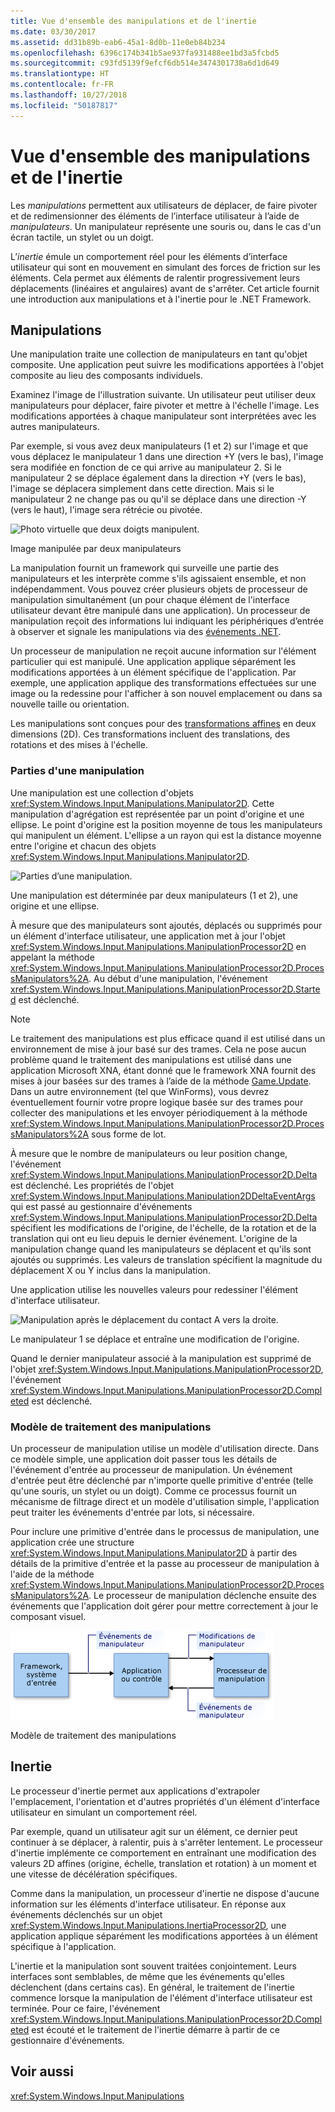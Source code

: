 ```yaml
---
title: Vue d'ensemble des manipulations et de l'inertie
ms.date: 03/30/2017
ms.assetid: dd31b89b-eab6-45a1-8d0b-11e0eb84b234
ms.openlocfilehash: 6396c174b341b5ae937fa931488ee1bd3a5fcbd5
ms.sourcegitcommit: c93fd5139f9efcf6db514e3474301738a6d1d649
ms.translationtype: HT
ms.contentlocale: fr-FR
ms.lasthandoff: 10/27/2018
ms.locfileid: "50187817"
---
```

# <a name="manipulations-and-inertia-overview"></a>Vue d'ensemble des manipulations et de l'inertie
Les *manipulations* permettent aux utilisateurs de déplacer, de faire pivoter et de redimensionner des éléments de l’interface utilisateur à l’aide de *manipulateurs*. Un manipulateur représente une souris ou, dans le cas d'un écran tactile, un stylet ou un doigt.  
  
 L’*inertie* émule un comportement réel pour les éléments d’interface utilisateur qui sont en mouvement en simulant des forces de friction sur les éléments. Cela permet aux éléments de ralentir progressivement leurs déplacements (linéaires et angulaires) avant de s'arrêter. Cet article fournit une introduction aux manipulations et à l'inertie pour le .NET Framework.  
  
## <a name="manipulations"></a>Manipulations  
 Une manipulation traite une collection de manipulateurs en tant qu'objet composite. Une application peut suivre les modifications apportées à l'objet composite au lieu des composants individuels.  
  
 Examinez l'image de l'illustration suivante. Un utilisateur peut utiliser deux manipulateurs pour déplacer, faire pivoter et mettre à l'échelle l'image. Les modifications apportées à chaque manipulateur sont interprétées avec les autres manipulateurs.  
  
 Par exemple, si vous avez deux manipulateurs (1 et 2) sur l'image et que vous déplacez le manipulateur 1 dans une direction +Y (vers le bas), l'image sera modifiée en fonction de ce qui arrive au manipulateur 2. Si le manipulateur 2 se déplace également dans la direction +Y (vers le bas), l'image se déplacera simplement dans cette direction. Mais si le manipulateur 2 ne change pas ou qu'il se déplace dans une direction -Y (vers le haut), l'image sera rétrécie ou pivotée.  
  
 ![Photo virtuelle que deux doigts manipulent.](../../../docs/framework/common-client-technologies/media/manipulation-resize.png "Manipulation_Resize")  
  
 Image manipulée par deux manipulateurs  
  
 La manipulation fournit un framework qui surveille une partie des manipulateurs et les interprète comme s'ils agissaient ensemble, et non indépendamment. Vous pouvez créer plusieurs objets de processeur de manipulation simultanément (un pour chaque élément de l'interface utilisateur devant être manipulé dans une application). Un processeur de manipulation reçoit des informations lui indiquant les périphériques d’entrée à observer et signale les manipulations via des [événements .NET](../../../docs/standard/events/index.md).  
  
 Un processeur de manipulation ne reçoit aucune information sur l'élément particulier qui est manipulé. Une application applique séparément les modifications apportées à un élément spécifique de l'application. Par exemple, une application applique des transformations effectuées sur une image ou la redessine pour l'afficher à son nouvel emplacement ou dans sa nouvelle taille ou orientation.  
  
 Les manipulations sont conçues pour des [transformations affines](/windows/desktop/gdiplus/-gdiplus-transformations-use) en deux dimensions (2D). Ces transformations incluent des translations, des rotations et des mises à l'échelle.  
  
### <a name="parts-of-a-manipulation"></a>Parties d'une manipulation  
 Une manipulation est une collection d'objets <xref:System.Windows.Input.Manipulations.Manipulator2D>. Cette manipulation d'agrégation est représentée par un point d'origine et une ellipse. Le point d'origine est la position moyenne de tous les manipulateurs qui manipulent un élément. L'ellipse a un rayon qui est la distance moyenne entre l'origine et chacun des objets <xref:System.Windows.Input.Manipulations.Manipulator2D>.  
  
 ![Parties d’une manipulation.](../../../docs/framework/common-client-technologies/media/manipulation-definition.png "Manipulation_Definition")  
  
 Une manipulation est déterminée par deux manipulateurs (1 et 2), une origine et une ellipse.  
  
 À mesure que des manipulateurs sont ajoutés, déplacés ou supprimés pour un élément d'interface utilisateur, une application met à jour l'objet <xref:System.Windows.Input.Manipulations.ManipulationProcessor2D> en appelant la méthode <xref:System.Windows.Input.Manipulations.ManipulationProcessor2D.ProcessManipulators%2A>. Au début d'une manipulation, l'événement <xref:System.Windows.Input.Manipulations.ManipulationProcessor2D.Started> est déclenché.  
  
> [!NOTE]
> Le traitement des manipulations est plus efficace quand il est utilisé dans un environnement de mise à jour basé sur des trames. Cela ne pose aucun problème quand le traitement des manipulations est utilisé dans une application Microsoft XNA, étant donné que le framework XNA fournit des mises à jour basées sur des trames à l’aide de la méthode [Game.Update](https://docs.microsoft.com/previous-versions/windows/xna/bb199616%28v%3dxnagamestudio.41%29). Dans un autre environnement (tel que WinForms), vous devrez éventuellement fournir votre propre logique basée sur des trames pour collecter des manipulations et les envoyer périodiquement à la méthode <xref:System.Windows.Input.Manipulations.ManipulationProcessor2D.ProcessManipulators%2A> sous forme de lot.  
  
 À mesure que le nombre de manipulateurs ou leur position change, l'événement <xref:System.Windows.Input.Manipulations.ManipulationProcessor2D.Delta> est déclenché. Les propriétés de l'objet <xref:System.Windows.Input.Manipulations.Manipulation2DDeltaEventArgs> qui est passé au gestionnaire d'événements <xref:System.Windows.Input.Manipulations.ManipulationProcessor2D.Delta> spécifient les modifications de l'origine, de l'échelle, de la rotation et de la translation qui ont eu lieu depuis le dernier événement. L'origine de la manipulation change quand les manipulateurs se déplacent et qu'ils sont ajoutés ou supprimés. Les valeurs de translation spécifient la magnitude du déplacement X ou Y inclus dans la manipulation.  
  
 Une application utilise les nouvelles valeurs pour redessiner l'élément d'interface utilisateur.  
  
 ![Manipulation après le déplacement du contact A vers la droite.](../../../docs/framework/common-client-technologies/media/manipulation-changed.png "Manipulation_Changed")  
  
 Le manipulateur 1 se déplace et entraîne une modification de l'origine.  
  
 Quand le dernier manipulateur associé à la manipulation est supprimé de l'objet <xref:System.Windows.Input.Manipulations.ManipulationProcessor2D>, l'événement <xref:System.Windows.Input.Manipulations.ManipulationProcessor2D.Completed> est déclenché.  
  
### <a name="the-manipulation-processing-model"></a>Modèle de traitement des manipulations  
 Un processeur de manipulation utilise un modèle d'utilisation directe. Dans ce modèle simple, une application doit passer tous les détails de l'événement d'entrée au processeur de manipulation. Un événement d'entrée peut être déclenché par n'importe quelle primitive d'entrée (telle qu'une souris, un stylet ou un doigt). Comme ce processus fournit un mécanisme de filtrage direct et un modèle d'utilisation simple, l'application peut traiter les événements d'entrée par lots, si nécessaire.  
  
 Pour inclure une primitive d'entrée dans le processus de manipulation, une application crée une structure <xref:System.Windows.Input.Manipulations.Manipulator2D> à partir des détails de la primitive d'entrée et la passe au processeur de manipulation à l'aide de la méthode <xref:System.Windows.Input.Manipulations.ManipulationProcessor2D.ProcessManipulators%2A>. Le processeur de manipulation déclenche ensuite des événements que l'application doit gérer pour mettre correctement à jour le composant visuel.  
  
 ![Flux du modèle d’utilisation directe des manipulations.](../../../docs/framework/common-client-technologies/media/manipulation-flow.png "Manipulation_Flow")  
  
 Modèle de traitement des manipulations  
  
## <a name="inertia"></a>Inertie  
 Le processeur d'inertie permet aux applications d'extrapoler l'emplacement, l'orientation et d'autres propriétés d'un élément d'interface utilisateur en simulant un comportement réel.  
  
 Par exemple, quand un utilisateur agit sur un élément, ce dernier peut continuer à se déplacer, à ralentir, puis à s'arrêter lentement. Le processeur d'inertie implémente ce comportement en entraînant une modification des valeurs 2D affines (origine, échelle, translation et rotation) à un moment et une vitesse de décélération spécifiques.  
  
 Comme dans la manipulation, un processeur d'inertie ne dispose d'aucune information sur les éléments d'interface utilisateur. En réponse aux événements déclenchés sur un objet <xref:System.Windows.Input.Manipulations.InertiaProcessor2D>, une application applique séparément les modifications apportées à un élément spécifique à l'application.  
  
 L'inertie et la manipulation sont souvent traitées conjointement. Leurs interfaces sont semblables, de même que les événements qu'elles déclenchent (dans certains cas). En général, le traitement de l'inertie commence lorsque la manipulation de l'élément d'interface utilisateur est terminée. Pour ce faire, l'événement <xref:System.Windows.Input.Manipulations.ManipulationProcessor2D.Completed> est écouté et le traitement de l'inertie démarre à partir de ce gestionnaire d'événements.  
  
## <a name="see-also"></a>Voir aussi  
 <xref:System.Windows.Input.Manipulations>
